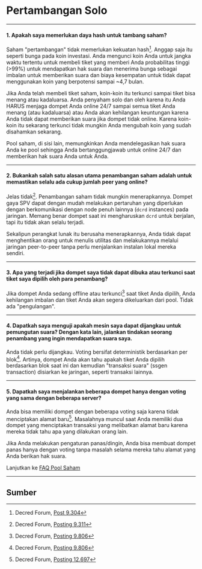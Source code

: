 # <i class="fa fa-male"></i> Pertambangan Solo 

---

#### 1. Apakah saya memerlukan daya hash untuk tambang saham? 

Saham "pertambangan" tidak memerlukan kekuatan hash[^9304]. Anggap saja itu seperti bunga pada koin investasi. Anda mengunci koin Anda untuk jangka waktu tertentu untuk membeli tiket yang memberi Anda probabilitas tinggi (>99%) untuk mendapatkan hak suara dan menerima bunga sebagai imbalan untuk memberikan suara dan biaya kesempatan untuk tidak dapat menggunakan koin yang berpotensi sampai ~4,7 bulan.

Jika Anda telah membeli tiket saham, koin-koin itu terkunci sampai tiket bisa menang atau kadaluarsa. Anda penyaham solo dan oleh karena itu Anda HARUS menjaga dompet Anda online 24/7 sampai semua tiket Anda menang (atau kadaluarsa) atau Anda akan kehilangan keuntungan karena Anda tidak dapat memberikan suara jika dompet tidak online. Karena koin-koin itu sekarang terkunci tidak mungkin Anda mengubah koin yang sudah disahamkan sekarang.

Pool saham, di sisi lain, memungkinkan Anda mendelegasikan hak suara Anda ke pool sehingga Anda bertanggungjawab untuk online 24/7 dan memberikan hak suara Anda untuk Anda.

---

#### 2. Bukankah salah satu alasan utama penambangan saham adalah untuk memastikan selalu ada cukup jumlah peer yang online? 

Jelas tidak[^9311]. Penambangan saham tidak mungkin menerapkannya. Dompet gaya SPV dapat dengan mudah melakukan pertaruhan yang diperlukan dengan berkomunikasi dengan node penuh lainnya (`dcrd` instances) pada jaringan. Memang benar dompet saat ini mengharuskan `dcrd` untuk berjalan, tapi itu tidak akan selalu terjadi.

Sekalipun perangkat lunak itu berusaha menerapkannya, Anda tidak dapat menghentikan orang untuk menulis utilitas dan melakukannya melalui jaringan peer-to-peer tanpa perlu menjalankan instalan lokal mereka sendiri.

---

#### 3. Apa yang terjadi jika dompet saya tidak dapat dibuka atau terkunci saat tiket saya dipilih oleh para penambang? 

Jika dompet Anda sedang offline atau terkunci[^9806] saat tiket Anda dipilih, Anda kehilangan imbalan dan tiket Anda akan segera dikeluarkan dari pool. Tidak ada "pengulangan".

---

#### 4. Dapatkah saya menguji apakah mesin saya dapat dijangkau untuk pemungutan suara? Dengan kata lain, jalankan tindakan seorang penambang yang ingin mendapatkan suara saya. 

Anda tidak perlu dijangkau. Voting bersifat deterministik berdasarkan per blok[^9806]. Artinya, dompet Anda akan tahu apakah tiket Anda dipilih berdasarkan blok saat ini dan kemudian "transaksi suara" (ssgen transaction) disiarkan ke jaringan, seperti transaksi lainnya.

---

#### 5. Dapatkah saya menjalankan beberapa dompet hanya dengan voting yang sama dengan beberapa server? 

Anda bisa memiliki dompet dengan beberapa voting saja karena tidak menciptakan alamat baru[^12697]. Masalahnya muncul saat Anda memiliki dua dompet yang menciptakan transaksi yang melibatkan alamat baru karena mereka tidak tahu apa yang dilakukan orang lain.

Jika Anda melakukan pengaturan panas/dingin, Anda bisa membuat dompet panas hanya dengan voting tanpa masalah selama mereka tahu alamat yang Anda berikan hak suara.

Lanjutkan ke [FAQ Pool Saham](/faq/proof-of-stake/stake-pools.md)

---

## <i class="fa fa-book"></i> Sumber 

[^9304]: Decred Forum, [Post 9.304](https://forum.decred.org/threads/626/page-2#post-9304)
[^9311]: Decred Forum, [Posting 9.311](https://forum.decred.org/threads/582/page-2#post-9311)
[^9806]: Decred Forum, [Posting 9.806](https://forum.decred.org/threads/180/page-6#post-9806)
[^12697]: Decred Forum, [Posting 12.697](https://forum.decred.org/threads/1127/#post-12697)
